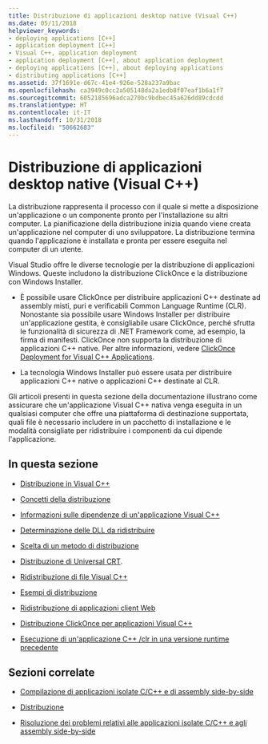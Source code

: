 ```yaml
---
title: Distribuzione di applicazioni desktop native (Visual C++)
ms.date: 05/11/2018
helpviewer_keywords:
- deploying applications [C++]
- application deployment [C++]
- Visual C++, application deployment
- application deployment [C++], about application deployment
- deploying applications [C++], about deploying applications
- distributing applications [C++]
ms.assetid: 37f1691e-d67c-41e4-926e-528a237a9bac
ms.openlocfilehash: ca3949c0cc2a505148da2a1edb8f07eaf1b6a1f7
ms.sourcegitcommit: 6052185696adca270bc9bdbec45a626dd89cdcdd
ms.translationtype: HT
ms.contentlocale: it-IT
ms.lasthandoff: 10/31/2018
ms.locfileid: "50662683"
---
```

# <a name="deploying-native-desktop-applications-visual-c"></a>Distribuzione di applicazioni desktop native (Visual C++)

La distribuzione rappresenta il processo con il quale si mette a disposizione un'applicazione o un componente pronto per l'installazione su altri computer. La pianificazione della distribuzione inizia quando viene creata un'applicazione nel computer di uno sviluppatore. La distribuzione termina quando l'applicazione è installata e pronta per essere eseguita nel computer di un utente.

Visual Studio offre le diverse tecnologie per la distribuzione di applicazioni Windows. Queste includono la distribuzione ClickOnce e la distribuzione con Windows Installer.

- È possibile usare ClickOnce per distribuire applicazioni C++ destinate ad assembly misti, puri e verificabili Common Language Runtime (CLR). Nonostante sia possibile usare Windows Installer per distribuire un'applicazione gestita, è consigliabile usare ClickOnce, perché sfrutta le funzionalità di sicurezza di .NET Framework come, ad esempio, la firma di manifesti. ClickOnce non supporta la distribuzione di applicazioni C++ native. Per altre informazioni, vedere [ClickOnce Deployment for Visual C++ Applications](../ide/clickonce-deployment-for-visual-cpp-applications.md).

- La tecnologia Windows Installer può essere usata per distribuire applicazioni C++ native o applicazioni C++ destinate al CLR.

Gli articoli presenti in questa sezione della documentazione illustrano come assicurare che un'applicazione Visual C++ nativa venga eseguita in un qualsiasi computer che offre una piattaforma di destinazione supportata, quali file è necessario includere in un pacchetto di installazione e le modalità consigliate per ridistribuire i componenti da cui dipende l'applicazione.

## <a name="in-this-section"></a>In questa sezione

- [Distribuzione in Visual C++](../ide/deployment-in-visual-cpp.md)

- [Concetti della distribuzione](../ide/deployment-concepts.md)

- [Informazioni sulle dipendenze di un'applicazione Visual C++](../ide/understanding-the-dependencies-of-a-visual-cpp-application.md)

- [Determinazione delle DLL da ridistribuire](../ide/determining-which-dlls-to-redistribute.md)

- [Scelta di un metodo di distribuzione](../ide/choosing-a-deployment-method.md)

- [Distribuzione di Universal CRT](universal-crt-deployment.md).

- [Ridistribuzione di file Visual C++](../ide/redistributing-visual-cpp-files.md)

- [Esempi di distribuzione](../ide/deployment-examples.md)

- [Ridistribuzione di applicazioni client Web](../ide/redistributing-web-client-applications.md)

- [Distribuzione ClickOnce per applicazioni Visual C++](../ide/clickonce-deployment-for-visual-cpp-applications.md)

- [Esecuzione di un'applicazione C++ /clr in una versione runtime precedente](../ide/running-a-cpp-clr-application-on-a-previous-runtime-version.md)

## <a name="related-sections"></a>Sezioni correlate

- [Compilazione di applicazioni isolate C/C++ e di assembly side-by-side](../build/building-c-cpp-isolated-applications-and-side-by-side-assemblies.md)

- [Distribuzione](/dotnet/framework/deployment/index)

- [Risoluzione dei problemi relativi alle applicazioni isolate C/C++ e agli assembly side-by-side](../build/troubleshooting-c-cpp-isolated-applications-and-side-by-side-assemblies.md)